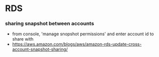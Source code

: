 RDS
===

### sharing snapshot between accounts
- from console, 'manage snopshot permissions' and enter account id to share with
- https://aws.amazon.com/blogs/aws/amazon-rds-update-cross-account-snapshot-sharing/

